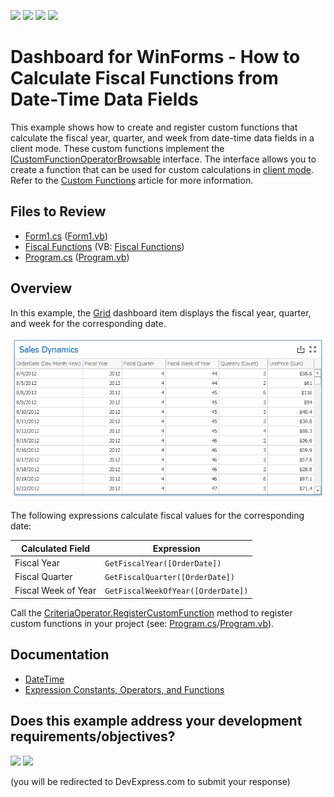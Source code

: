 <!-- default badges list -->
![](https://img.shields.io/endpoint?url=https://codecentral.devexpress.com/api/v1/VersionRange/393326815/24.2.1%2B)
[![](https://img.shields.io/badge/Open_in_DevExpress_Support_Center-FF7200?style=flat-square&logo=DevExpress&logoColor=white)](https://supportcenter.devexpress.com/ticket/details/T1019974)
[![](https://img.shields.io/badge/📖_How_to_use_DevExpress_Examples-e9f6fc?style=flat-square)](https://docs.devexpress.com/GeneralInformation/403183)
[![](https://img.shields.io/badge/💬_Leave_Feedback-feecdd?style=flat-square)](#does-this-example-address-your-development-requirementsobjectives)
<!-- default badges end -->

# Dashboard for WinForms - How to Calculate Fiscal Functions from Date-Time Data Fields

This example shows how to create and register custom functions that calculate the fiscal year, quarter, and week from date-time data fields in a client mode. These custom functions implement the [ICustomFunctionOperatorBrowsable](https://docs.devexpress.com/CoreLibraries/DevExpress.Data.Filtering.ICustomFunctionOperatorBrowsable) interface. The interface allows you to create a function that can be used for custom calculations in [client mode](https://docs.devexpress.com/Dashboard/17083/basic-concepts-and-terminology/data-processing-modes). Refer to the [Custom Functions](https://docs.devexpress.com/WindowsForms/9947/common-features/expressions/implementing-custom-functions) article for more information.

## Files to Review

* [Form1.cs](./CS/Dashboard_FiscalFunctions/Form1.cs) ([Form1.vb](./VB/Dashboard_FiscalFunctions/Form1.vb))
* [Fiscal Functions](./CS/Dashboard_FiscalFunctions/Fiscal%20Functions) (VB: [Fiscal Functions](./VB/Dashboard_FiscalFunctions/Fiscal%20Functions))
* [Program.cs](./CS/Dashboard_FiscalFunctions/Program.cs#L24-L26) ([Program.vb](./VB/Dashboard_FiscalFunctions/Program.vb#L24-L26))

## Overview

In this example, the [Grid](https://docs.devexpress.com/Dashboard/15150/winforms-dashboard/winforms-designer/create-dashboards-in-the-winforms-designer/dashboard-item-settings/grid) dashboard item displays the fiscal year, quarter, and week for the corresponding date. 

![SalesDynamics](images/salesDynamisc.png)

The following expressions calculate fiscal values for the corresponding date:

| Calculated Field | Expression |
| --- | --- |
| Fiscal Year | ``` GetFiscalYear([OrderDate]) ``` |
| Fiscal Quarter | ``` GetFiscalQuarter([OrderDate]) ``` |
| Fiscal Week of Year | ``` GetFiscalWeekOfYear([OrderDate]) ``` |

Call the [CriteriaOperator.RegisterCustomFunction](https://docs.devexpress.com/CoreLibraries/DevExpress.Data.Filtering.CriteriaOperator.RegisterCustomFunction(DevExpress.Data.Filtering.ICustomFunctionOperator)) method to register custom functions in your project (see: [Program.cs](./CS/Dashboard_FiscalFunctions/Program.cs#L24-L26)/[Program.vb](./VB/Dashboard_FiscalFunctions/Program.vb#L24-L26)).  
 
## Documentation
- [DateTime](https://docs.microsoft.com/en-us/dotnet/api/system.datetime?view=net-5.0)
- [Expression Constants, Operators, and Functions](https://docs.devexpress.com/Dashboard/400122/common-features/advanced-analytics/expression-constants-operators-and-functions)
<!-- feedback -->
## Does this example address your development requirements/objectives?

[<img src="https://www.devexpress.com/support/examples/i/yes-button.svg"/>](https://www.devexpress.com/support/examples/survey.xml?utm_source=github&utm_campaign=How-to-calculate-fiscal-functions-for-date-time-data-fields&~~~was_helpful=yes) [<img src="https://www.devexpress.com/support/examples/i/no-button.svg"/>](https://www.devexpress.com/support/examples/survey.xml?utm_source=github&utm_campaign=How-to-calculate-fiscal-functions-for-date-time-data-fields&~~~was_helpful=no)

(you will be redirected to DevExpress.com to submit your response)
<!-- feedback end -->

